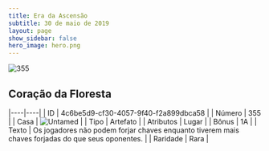 ```yaml
---
title: Era da Ascensão
subtitle: 30 de maio de 2019
layout: page
show_sidebar: false
hero_image: hero.png
---
```


![355](https://cdn.keyforgegame.com/media/card_front/pt/435_355_F53F9G8GX28P_pt.png)

## Coração da Floresta

|----|----|
| ID | 4c6be5d9-cf30-4057-9f40-f2a899dbca58 |
| Número | 355 |
| Casa | ![Untamed](https://archonarcana.com/images/thumb/b/bd/Untamed.png/22px-Untamed.png "Indomados") |
| Tipo | Artefato |
| Atributos | Lugar |
| Bônus | 1A |
| Texto | Os jogadores não podem forjar chaves enquanto tiverem mais chaves forjadas do que seus oponentes. |
| Raridade | Rara |

